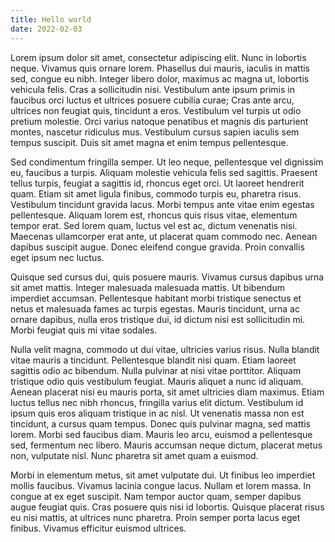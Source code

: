 ```yaml
---
title: Hello world
date: 2022-02-03
---
```


Lorem ipsum dolor sit amet, consectetur adipiscing elit. Nunc in lobortis neque. Vivamus quis ornare lorem. Phasellus dui mauris, iaculis in mattis sed, congue eu nibh. Integer libero dolor, maximus ac magna ut, lobortis vehicula felis. Cras a sollicitudin nisi. Vestibulum ante ipsum primis in faucibus orci luctus et ultrices posuere cubilia curae; Cras ante arcu, ultrices non feugiat quis, tincidunt a eros. Vestibulum vel turpis ut odio pretium molestie. Orci varius natoque penatibus et magnis dis parturient montes, nascetur ridiculus mus. Vestibulum cursus sapien iaculis sem tempus suscipit. Duis sit amet magna et enim tempus pellentesque.

Sed condimentum fringilla semper. Ut leo neque, pellentesque vel dignissim eu, faucibus a turpis. Aliquam molestie vehicula felis sed sagittis. Praesent tellus turpis, feugiat a sagittis id, rhoncus eget orci. Ut laoreet hendrerit quam. Etiam sit amet ligula finibus, commodo turpis eu, pharetra risus. Vestibulum tincidunt gravida lacus. Morbi tempus ante vitae enim egestas pellentesque. Aliquam lorem est, rhoncus quis risus vitae, elementum tempor erat. Sed lorem quam, luctus vel est ac, dictum venenatis nisi. Maecenas ullamcorper erat ante, ut placerat quam commodo nec. Aenean dapibus suscipit augue. Donec eleifend congue gravida. Proin convallis eget ipsum nec luctus.

Quisque sed cursus dui, quis posuere mauris. Vivamus cursus dapibus urna sit amet mattis. Integer malesuada malesuada mattis. Ut bibendum imperdiet accumsan. Pellentesque habitant morbi tristique senectus et netus et malesuada fames ac turpis egestas. Mauris tincidunt, urna ac ornare dapibus, nulla eros tristique dui, id dictum nisi est sollicitudin mi. Morbi feugiat quis mi vitae sodales.

Nulla velit magna, commodo ut dui vitae, ultricies varius risus. Nulla blandit vitae mauris a tincidunt. Pellentesque blandit nisi quam. Etiam laoreet sagittis odio ac bibendum. Nulla pulvinar at nisi vitae porttitor. Aliquam tristique odio quis vestibulum feugiat. Mauris aliquet a nunc id aliquam. Aenean placerat nisi eu mauris porta, sit amet ultricies diam maximus. Etiam luctus tellus nec nibh rhoncus, fringilla varius elit dictum. Vestibulum id ipsum quis eros aliquam tristique in ac nisl. Ut venenatis massa non est tincidunt, a cursus quam tempus. Donec quis pulvinar magna, sed mattis lorem. Morbi sed faucibus diam. Mauris leo arcu, euismod a pellentesque sed, fermentum nec libero. Mauris accumsan neque dictum, placerat metus non, vulputate nisl. Nunc pharetra sit amet quam a euismod.

Morbi in elementum metus, sit amet vulputate dui. Ut finibus leo imperdiet mollis faucibus. Vivamus lacinia congue lacus. Nullam et lorem massa. In congue at ex eget suscipit. Nam tempor auctor quam, semper dapibus augue feugiat quis. Cras posuere quis nisi id lobortis. Quisque placerat risus eu nisi mattis, at ultrices nunc pharetra. Proin semper porta lacus eget finibus. Vivamus efficitur euismod ultrices.
